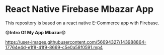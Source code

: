# React Native Firebase Mbazar App

This repository is based on a react native E-Commerce app with Firebase.

😎**Intro Of My App Mbazar**😎

https://user-images.githubusercontent.com/56694327/143988864-17764e4d-e1f8-41f9-8669-c5e0a58f0591.mp4


